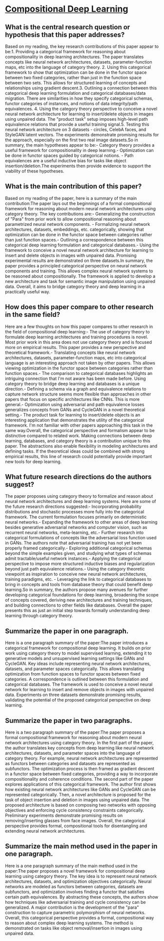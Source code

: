 # [Compositional Deep Learning](https://arxiv.org/abs/1907.08292)

## What is the central research question or hypothesis that this paper addresses?

Based on my reading, the key research contributions of this paper appear to be:1. Providing a categorical framework for reasoning about compositionality in deep learning architectures. The paper translates concepts like neural network architectures, datasets, parameter-function maps, etc into the language of category theory. 2. Using this categorical framework to show that optimization can be done in the functor space between two fixed categories, rather than just in the function space between two sets. This allows for structured learning of concepts and relationships using gradient descent.3. Outlining a connection between this categorical deep learning formulation and categorical databases/data migration. There are similarities in how they specify categorical schemas, functor categories of instances, and notions of data integrity/path equivalences. 4. Using the category theory perspective to conceive a novel neural network architecture for learning to insert/delete objects in images using unpaired data. The "product task" setup imposes high-level path equivalence relations that provide a useful training signal.5. Testing this neural network architecture on 3 datasets - circles, CelebA faces, and StyleGAN latent vectors. The experiments demonstrate promising results for the approach, especially on the first two real image datasets.So in summary, the main hypotheses appear to be:- Category theory provides a useful framework for compositionality in deep learning.- Optimization can be done in functor spaces guided by categorical notions. - Path equivalences are a useful inductive bias for tasks like object insertion/deletion.The experiments then provide evidence to support the viability of these hypotheses.


## What is the main contribution of this paper?

Based on my reading of the paper, here is a summary of the main contribution:The paper lays out the beginnings of a formal compositional framework for reasoning about modern neural network architectures using category theory. The key contributions are:- Generalizing the construction of "Para" from prior work to allow compositional reasoning about parametrized neural network components. - Formalizing neural network architectures, datasets, embeddings, etc. categorically, showing that optimization can be done in the functor space between categories rather than just function spaces.- Outlining a correspondence between this categorical deep learning formulation and categorical databases.- Using the framework to conceive a novel neural network architecture for learning to insert and delete objects in images with unpaired data. Promising experimental results are demonstrated on three datasets.In summary, the paper provides a principled categorical perspective on neural network components and training. This allows complex neural network systems to be reasoned about compositionally. The framework is applied to develop a new architecture and task for semantic image manipulation using unpaired data. Overall, it aims to bridge category theory and deep learning in a practically useful way.


## How does this paper compare to other research in the same field?

Here are a few thoughts on how this paper compares to other research in the field of compositional deep learning:- The use of category theory to formulate deep learning architectures and training procedures is novel. Most prior work in this area does not use category theory and is focused more on empirical results. This paper provides a new perspective and theoretical framework.- Translating concepts like neural network architectures, datasets, parameter-function maps, etc into categorical language is an interesting approach not taken by other papers. This allows viewing optimization in the functor space between categories rather than function spaces.- The comparison to categorical databases highlights an intriguing connection that I'm not aware has been made before. Using category theory to bridge deep learning and databases is a unique direction.- Defining a schema via a graph and equivalence relations to capture network structure seems more flexible than approaches in other papers that focus on specific architectures like CNNs. This is more general.- Optimization using adversarial and path equivalence losses generalizes concepts from GANs and CycleGAN in a novel theoretical setting.- The product task for learning to insert/delete objects is an interesting application that demonstrates the utility of the categorical framework. I'm not familiar with other papers approaching this task in the same way.Overall, the categorical perspective and formalism appear to be distinctive compared to related work. Making connections between deep learning, databases, and category theory is a contribution unique to this paper. The abstractions also enable flexibility in modeling architectures and defining tasks. If the theoretical ideas could be combined with strong empirical results, this line of research could potentially provide important new tools for deep learning.


## What future research directions do the authors suggest?

The paper proposes using category theory to formalize and reason about neural network architectures and deep learning systems. Here are some of the future research directions suggested:- Incorporating probability distributions and stochastic processes more fully into the categorical framework. The current formulation focuses primarily on deterministic neural networks.- Expanding the framework to other areas of deep learning besides generative adversarial networks and computer vision, such as recurrent neural networks, meta-learning, etc.- Further research into categorical formulations of concepts like the adversarial loss function used in GANs. The authors note that adversarial training has not yet been properly framed categorically.- Exploring additional categorical schemas beyond the simple examples given, and studying what types of schemas admit tractable/useful network instances.- Applying the categorical perspective to impose more structured inductive biases and regularization beyond just path equivalence relations.- Using the category theoretic viewpoint as inspiration to conceive new neural network architectures, training paradigms, etc. - Leveraging the link to categorical databases to bring in concepts and tools from database theory that could benefit deep learning.So in summary, the authors propose many avenues for further developing categorical foundations for deep learning, broadening the scope of concepts covered, deriving new architectures and training techniques, and building connections to other fields like databases. Overall the paper presents this as just an initial step towards formally understanding deep learning through category theory.


## Summarize the paper in one paragraph.

Here is a one paragraph summary of the paper:The paper introduces a categorical framework for compositional deep learning. It builds on prior work using category theory to model supervised learning, extending it to generative models and unsupervised learning settings like GANs and CycleGAN. Key ideas include representing neural network architectures, datasets, and parameter spaces categorically. This allows translating optimization from function spaces to functor spaces between fixed categories. A correspondence is outlined between this formulation and categorical databases. The framework is used to conceive a novel neural network for learning to insert and remove objects in images with unpaired data. Experiments on three datasets demonstrate promising results, validating the potential of the proposed categorical perspective on deep learning.


## Summarize the paper in two paragraphs.

Here is a two paragraph summary of the paper:The paper proposes a formal compositional framework for reasoning about modern neural network architectures using category theory. In the first part of the paper, the author translates key concepts from deep learning like neural network architectures, datasets, and parameter spaces into the language of category theory. For example, neural network architectures are represented as functors between categories and datasets are represented as subfunctors. The optimization process is then framed as gradient descent in a functor space between fixed categories, providing a way to incorporate compositionality and coherence conditions. The second part of the paper explores applications of this categorical framework. The author first shows how existing neural network architectures like GANs and CycleGAN can be represented categorically. Then, a novel architecture is proposed for the task of object insertion and deletion in images using unpaired data. The proposed architecture is based on composing two networks with opposing objectives and enforcing cycle consistency constraints categorically. Preliminary experiments demonstrate promising results on removing/inserting glasses from face images. Overall, the categorical perspective provides formal, compositional tools for disentangling and extending neural network architectures.


## Summarize the main method used in the paper in one paragraph.

Here is a one paragraph summary of the main method used in the paper:The paper proposes a novel framework for compositional deep learning using category theory. The key idea is to represent neural network architectures, datasets, and optimization objectives categorically. Neural networks are modeled as functors between categories, datasets are subfunctors, and optimization involves finding a functor that satisfies certain path equivalences. By abstracting these concepts, the authors show how techniques like adversarial training and cycle consistency can be generalized. A major contribution is the development of the "para" construction to capture parametric polymorphism of neural networks. Overall, this categorical perspective provides a formal, compositional way to reason about complex deep learning systems. The method is demonstrated on tasks like object removal/insertion in images using unpaired data.
